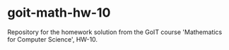 # goit-math-hw-10
Repository for the homework solution from the GoIT course 'Mathematics for Computer Science', HW-10.
